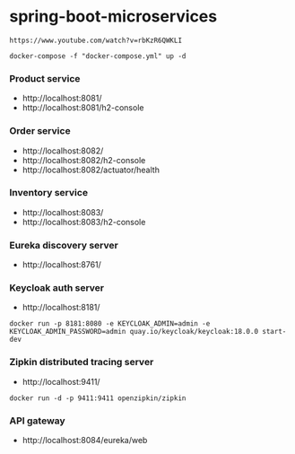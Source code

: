 # spring-boot-microservices
    https://www.youtube.com/watch?v=rbKzR6QWKLI

```
docker-compose -f "docker-compose.yml" up -d
```


### Product service
- http://localhost:8081/
- http://localhost:8081/h2-console

### Order service
- http://localhost:8082/
- http://localhost:8082/h2-console
- http://localhost:8082/actuator/health

### Inventory service
- http://localhost:8083/
- http://localhost:8083/h2-console

### Eureka discovery server
- http://localhost:8761/

### Keycloak auth server
- http://localhost:8181/

```
docker run -p 8181:8080 -e KEYCLOAK_ADMIN=admin -e KEYCLOAK_ADMIN_PASSWORD=admin quay.io/keycloak/keycloak:18.0.0 start-dev
```

### Zipkin distributed tracing server
- http://localhost:9411/

```
docker run -d -p 9411:9411 openzipkin/zipkin
```

### API gateway
- http://localhost:8084/eureka/web